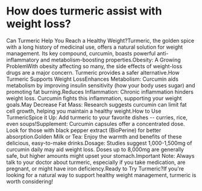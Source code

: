 # How does turmeric assist with weight loss?

Can Turmeric Help You Reach a Healthy Weight?Turmeric, the golden spice with a long history of medicinal use, offers a natural solution for weight management. Its key compound, curcumin, boasts powerful anti-inflammatory and metabolism-boosting properties.Obesity: A Growing ProblemWith obesity affecting so many, the side effects of weight-loss drugs are a major concern. Turmeric provides a safer alternative.How Turmeric Supports Weight LossEnhances Metabolism: Curcumin aids metabolism by improving insulin sensitivity (how your body uses sugar) and promoting fat burning.Reduces Inflammation: Chronic inflammation hinders weight loss. Curcumin fights this inflammation, supporting your weight goals.May Decrease Fat Mass: Research suggests curcumin can limit fat cell growth, helping you maintain a healthy weight.How to Use TurmericSpice it Up: Add turmeric to your favorite dishes -- curries, rice, even soups!Supplement: Curcumin capsules offer a concentrated dose. Look for those with black pepper extract (BioPerine) for better absorption.Golden Milk or Tea: Enjoy the warmth and benefits of these delicious, easy-to-make drinks.Dosage: Studies suggest 1,000-1,500mg of curcumin daily may aid weight loss. Doses up to 8,000mg are generally safe, but higher amounts might upset your stomach.Important Note: Always talk to your doctor about turmeric, especially if you take medication, are pregnant, or might have iron deficiency.Ready to Try Turmeric?If you're looking for a natural way to support healthy weight management, turmeric is worth considering!
